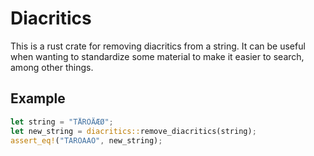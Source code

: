 # Diacritics
This is a rust crate for removing diacritics from a string. It can be useful when wanting to standardize some material to make it easier to search, among other things. 

## Example

```rust
let string = "TÅRÖÄÆØ";
let new_string = diacritics::remove_diacritics(string);
assert_eq!("TAROAAO", new_string);
```

